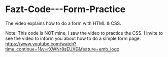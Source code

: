 # Fazt-Code---Form-Practice
The video explains how to do a form with HTML &amp; CSS.

Note: This code is NOT mine, I saw the video to practice the CSS. I invite to see the video to inform you about how to do a simple form page.
https://www.youtube.com/watch?time_continue=1&v=rXWNr8sEUXE&feature=emb_logo
